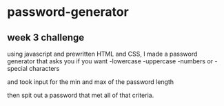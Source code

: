 # password-generator

## week 3 challenge

using javascript and prewritten HTML and CSS, I made a password generator that asks you if you want
-lowercase
-uppercase
-numbers
or 
-special characters

and took input for the min and max of the password length

then spit out a password that met all of that criteria.
